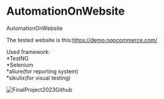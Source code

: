 # AutomationOnWebsite
AutomationOnWebsite<br>

The tested website is this:https://demo.nopcommerce.com/<br>

Used framework:<br>
*TestNG<br>
*Selenium<br>
*allure(for reporting system)<br>
*sikulix(for visual testing)<br>




![FinalProject2023Github](https://github.com/aharon80/AutomationOnWebsite/assets/45918521/5bf7f075-e503-4522-89ea-96b1a51b8c6a)<br>


